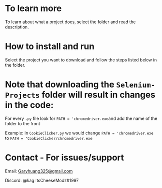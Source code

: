 # To learn more
To learn about what a project does, select the folder and read the description.

# How to install and run 
Select the project you want to download and follow the steps listed below in the folder.

# Note that downloading the `Selenium-Projects` folder will result in changes in the code:
For every `.py` file look for `PATH = 'chromedriver.exe`and add the name of the folder to the front

Example: In `CookieClicker.py` we would change `PATH = 'chromedriver.exe` to ``PATH = 'CookieClicker/chromedriver.exe``

# Contact - For issues/support
Email: Garyhuang325@gmail.com

Discord: @ƙag ItsCheeseModz#1997
